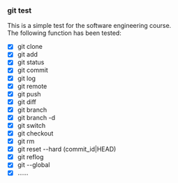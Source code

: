### git test
This is a simple test for the software engineering course. <br/>
The following function has been tested:
- [x] git clone
- [x] git add
- [x] git status
- [x] git commit
- [x] git log 
- [x] git remote 
- [x] git push
- [x] git diff
- [x] git branch 
- [x] git branch -d 
- [x] git switch
- [x] git checkout 
- [x] git rm 
- [x] git reset --hard  (commit_id|HEAD)
- [x] git reflog
- [x] git --global 
- [x] ......
